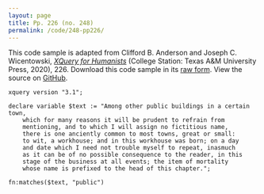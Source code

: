 ```yaml
---
layout: page
title: Pp. 226 (no. 248)
permalink: /code/248-pp226/
---
```


This code sample is adapted from Clifford B. Anderson and Joseph C. Wicentowski, 
[_XQuery for Humanists_](/) (College Station: Texas A&M University Press, 2020), 226. 
Download this code sample in its [raw form](/code/248-pp226/248-pp226.xq).
View the source on [GitHub](https://github.com/coding4humanists/xquery4humanists/blob/master/code/248-pp226/248-pp226.xq).

```xquery
xquery version "3.1";

declare variable $text := "Among other public buildings in a certain town,
    which for many reasons it will be prudent to refrain from
    mentioning, and to which I will assign no fictitious name,
    there is one anciently common to most towns, great or small:
    to wit, a workhouse; and in this workhouse was born; on a day
    and date which I need not trouble myself to repeat, inasmuch
    as it can be of no possible consequence to the reader, in this
    stage of the business at all events; the item of mortality
    whose name is prefixed to the head of this chapter.";

fn:matches($text, "public")
```  

